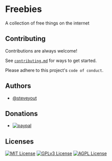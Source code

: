 
# Freebies

A collection of free things on the internet


## Contributing

Contributions are always welcome!

See [`contributing.md`](https://github.com/steveyout/Freebies/blob/main/contributing.md) for ways to get started.

Please adhere to this project's `code of conduct`.


## Authors

- [@steveyout](https://github.com/steveyout)


## Donations

- [![paypal](https://www.paypalobjects.com/en_US/i/btn/btn_donateCC_LG.gif)](https://www.paypal.com/donate/?hosted_button_id=TE8KU2866FAS8)


## Licenses

[![MIT License](https://img.shields.io/badge/License-MIT-green.svg)](https://choosealicense.com/licenses/mit/)
[![GPLv3 License](https://img.shields.io/badge/License-GPL%20v3-yellow.svg)](https://opensource.org/licenses/)
[![AGPL License](https://img.shields.io/badge/license-AGPL-blue.svg)](http://www.gnu.org/licenses/agpl-3.0)



